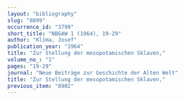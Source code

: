 ```yaml
---
layout: "bibliography"
slug: "8899"
occurrence_id: "3799"
short_title: "NBGAW 1 (1964), 19-29"
author: "Klíma, Josef"
publication_year: "1964"
title: "Zur Stellung der mesopotamischen Sklaven,"
volume_no_: "1"
pages: "19-29"
journal: "Neue Beiträge zur Geschichte der Alten Welt"
title: "Zur Stellung der mesopotamischen Sklaven,"
previous_item: "8902"
---
```

